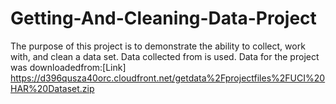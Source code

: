 # Getting-And-Cleaning-Data-Project

The purpose of this project is to demonstrate the ability to collect, work with, and clean a data set.
Data collected from  is used.
Data for the project was downloadedfrom:[Link] https://d396qusza40orc.cloudfront.net/getdata%2Fprojectfiles%2FUCI%20HAR%20Dataset.zip 

